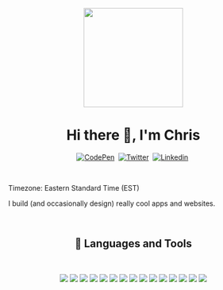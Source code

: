 <!--
**chrisgrouge/chrisgrouge** is a ✨ _special_ ✨ repository because its `README.md` (this file) appears on your GitHub profile.
-->
<p align="center">
  <img src="https://sdk.bitmoji.com/render/panel/20084243-291767760_36-s5-v1.png?transparent=1&palette=1&scale=2" alt="" width="200">
</p>
<p>
  <h1 align="center"><b>Hi there 👋, I'm Chris</b></h1>
</p>
<p align="center">
  <!-- <a href="" target="_blank"><img src="https://img.shields.io/badge/LINKTREE-CC6699?style=for-the-badge&logoColor=white" alt="Portfolio" /></a>&nbsp; -->
  <a href="https://codepen.io/chrisgrouge" target="_blank"><img src="https://img.shields.io/badge/Codepen-000000?style=for-the-badge&logo=codepen&logoColor=white" alt="CodePen" /></a>&nbsp;
  <a href="https://twitter.com/chrisgrouge" target="_blank"><img src="https://img.shields.io/badge/Twitter-1DA1F2?style=for-the-badge&logo=twitter&logoColor=white" alt="Twitter" /></a>&nbsp;
  <a href="https://linkedin.com/in/chrisgrouge" target="_blank"><img src="https://img.shields.io/badge/LinkedIn-0077B5?style=for-the-badge&logo=linkedin&logoColor=white" alt="Linkedin" /></a>&nbsp;
  <!-- <a href="" target="_blank"><img src="https://img.shields.io/badge/Hashnode-2962FF?style=for-the-badge&logo=hashnode&logoColor=white" alt="Hashnode" /></a>&nbsp; -->
</p>
<br />

<p>
  Timezone: Eastern Standard Time (EST)
</p>
<p>
  I build (and occasionally design) really cool apps and websites.
</p>
<br />
<!-- <p>🔭 I’m currently working on ...</p>
<p>🌱 I’m currently learning ...</p>
<p>👯 I’m looking to collaborate on ...</p>
<p>🤔 I’m looking for help with ...</p>
<p>💬 Ask me about ...</p>
<p>📫 How to reach me: ...</p>
<p>😄 Pronouns: ...</p>
<p>⚡ Fun fact: ...</p> -->


<h2 align="center"> 💼 Languages and Tools</h2>
<br/>
<p align="center">
  <img src="https://img.shields.io/badge/HTML5-E34F26?style=for-the-badge&logo=html5&logoColor=white" />
  <img src="https://img.shields.io/badge/-css3-1572B6?&style=for-the-badge&logo=css3&logoColor=white" />
  <img src="https://img.shields.io/badge/Sass-CC6699?style=for-the-badge&logo=sass&logoColor=white" />
  <img src="https://img.shields.io/badge/-javascript-F7DF1E?&style=for-the-badge&logo=javascript&logoColor=black" />
  <img src="https://img.shields.io/badge/jQuery-0769AD?style=for-the-badge&logo=jquery&logoColor=white" />
  <img src="https://img.shields.io/badge/-Git-F05032?&style=for-the-badge&logo=git&logoColor=white" /> 
  <img src="https://img.shields.io/badge/Node.js-339933?style=for-the-badge&logo=nodedotjs&logoColor=white" />
  <img src="https://img.shields.io/badge/Nunjucks-1C4913?style=for-the-badge&logo=nunjucks&logoColor=white" />
  <img src="https://img.shields.io/badge/Gulp-CF4647?style=for-the-badge&logo=gulp&logoColor=white" />

  <img src="https://img.shields.io/badge/-VSCode-007ACC?&style=for-the-badge&logo=visual-studio-code&logoColor=white" />
  <img src="https://img.shields.io/badge/github-%23121011.svg?style=for-the-badge&logo=github&logoColor=white" />
  <img src="https://img.shields.io/badge/Bitbucket-0747a6?style=for-the-badge&logo=bitbucket&logoColor=white" />
  <img src="https://img.shields.io/badge/Jira-0052CC?style=for-the-badge&logo=Jira&logoColor=white" />
  <img src="https://img.shields.io/badge/Notion-000000?style=for-the-badge&logo=notion&logoColor=white" />
  <img src="https://img.shields.io/badge/Slack-4A154B?style=for-the-badge&logo=slack&logoColor=white" />
</p>

<!-- <h2 align="center">My favorite projects 💻</h2>
<br /> -->
